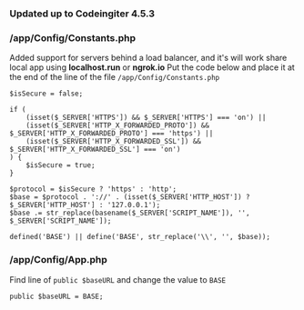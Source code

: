 ### Updated up to Codeingiter 4.5.3
### /app/Config/Constants.php
Added support for servers behind a load balancer, and it's will work share local app using **localhost.run** or **ngrok.io**
Put the code below and place it at the end of the line of the file `/app/Config/Constants.php`
```
$isSecure = false;

if (
    (isset($_SERVER['HTTPS']) && $_SERVER['HTTPS'] === 'on') ||
    (isset($_SERVER['HTTP_X_FORWARDED_PROTO']) && $_SERVER['HTTP_X_FORWARDED_PROTO'] === 'https') ||
    (isset($_SERVER['HTTP_X_FORWARDED_SSL']) && $_SERVER['HTTP_X_FORWARDED_SSL'] === 'on')
) {
    $isSecure = true;
}

$protocol = $isSecure ? 'https' : 'http';
$base = $protocol . '://' . (isset($_SERVER['HTTP_HOST']) ? $_SERVER['HTTP_HOST'] : '127.0.0.1');
$base .= str_replace(basename($_SERVER['SCRIPT_NAME']), '', $_SERVER['SCRIPT_NAME']);

defined('BASE') || define('BASE', str_replace('\\', '', $base));
```

### /app/Config/App.php
Find line of `public $baseURL` and change the value to `BASE`
```
public $baseURL = BASE;
```
